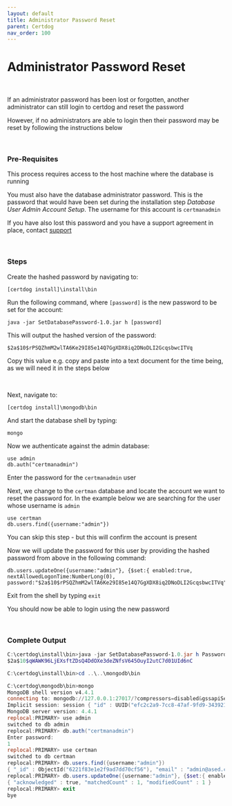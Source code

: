 ```yaml
---
layout: default
title: Administrator Password Reset
parent: Certdog
nav_order: 100
---
```

# Administrator Password Reset

<br>

If an administrator password has been lost or forgotten, another administrator can still login to certdog and reset the password  

However, if no administrators are able to login then their password may be reset by following the instructions below  

<br>

### Pre-Requisites

This process requires access to the host machine where the database is running  

You must also have the database administrator password. This is the password that would have been set during the installation step  *Database User Admin Account Setup*. The username for this account is ``certmanadmin``  

If you have also lost this password and you have a support agreement in place, contact [support](mailto:support@krestfield.com)

<br>

### Steps

Create the hashed password by navigating to:   

```
[certdog install]\install\bin
```

Run the following command, where ``[password]`` is the new password to be set for the account:  

```
java -jar SetDatabasePassword-1.0.jar h [password]
```

This will output the hashed version of the password:

```
$2a$10$rPSQZhmM2wlTA6Ke29I85e14Q7GgXDX8iq2DNoDLI2GcqsbwcITVq
```

Copy this value e.g. copy and paste into a text document for the time being, as we will need it in the steps below

<br>

Next, navigate to:

```
[certdog install]\mongodb\bin
```

And start the database shell by typing:

```
mongo
```

Now we authenticate against the admin database:

```
use admin
db.auth("certmanadmin")
```

Enter the password for the ``certmanadmin`` user  

Next, we change to the ``certman`` database and locate the account we want to reset the password for. In the example below we are searching for the user whose username is ``admin``

```
use certman
db.users.find({username:"admin"})
```

You can skip this step - but this will confirm the account is present  

Now we will update the password for this user by providing the hashed password from above in the following command:

```
db.users.updateOne({username:"admin"}, {$set:{ enabled:true, nextAllowedLogonTime:NumberLong(0), password:"$2a$10$rPSQZhmM2wlTA6Ke29I85e14Q7GgXDX8iq2DNoDLI2GcqsbwcITVq"}})
```

Exit from the shell by typing ``exit``  

You should now be able to login using the new password  

<br>

### Complete Output

```powershell
C:\certdog\install\bin>java -jar SetDatabasePassword-1.0.jar h Password1234!!
$2a$10$qWAWK96LjEXsftZDsQ4DdOXe3deZNfsV645OuyI2utC7d01UId6nC

C:\certdog\install\bin>cd ..\..\mongodb\bin

C:\certdog\mongodb\bin>mongo
MongoDB shell version v4.4.1
connecting to: mongodb://127.0.0.1:27017/?compressors=disabled&gssapiServiceName=mongodb
Implicit session: session { "id" : UUID("efc2c2a9-7cc8-47af-9fd9-343921ecf7ce") }
MongoDB server version: 4.4.1
replocal:PRIMARY> use admin
switched to db admin
replocal:PRIMARY> db.auth("certmanadmin")
Enter password:
1
replocal:PRIMARY> use certman
switched to db certman
replocal:PRIMARY> db.users.find({username:"admin"})
{ "_id" : ObjectId("6221f83e1e2f9ad7dd70cf56"), "email" : "admin@ased.com", "username" : "admin", "password" : "$2a$10$VEsIyJlN5MiZoXLsEe7GEesJuRDD9YhmymmKlERAq778mZaq5JOuG", "group" : "ADMIN", "enabled" : true, "teamsIds" : [ "6221f840876a2b78f10dd5c7" ], "numFailedLoginAttempts" : 0, "userMessage" : "Account access has been delayed as there were too many failed login attempts", "nextAllowedLogonTime" : NumberLong(0), "_class" : "com.krestfield.pki.certman.model.users.CertManUser" }
replocal:PRIMARY> db.users.updateOne({username:"admin"}, {$set:{ enabled:true, nextAllowedLogonTime:NumberLong(0), password:"$2a$10$qWAWK96LjEXsftZDsQ4DdOXe3deZNfsV645OuyI2utC7d01UId6nC"}})
{ "acknowledged" : true, "matchedCount" : 1, "modifiedCount" : 1 }
replocal:PRIMARY> exit
bye
```

